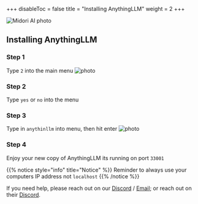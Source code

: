 +++
disableToc = false
title = "Installing AnythingLLM"
weight = 2
+++

![Midori AI photo](https://tea-cup.midori-ai.xyz/download/Midori_subsystem_x_anythingllm.png)

## Installing AnythingLLM

### Step 1
Type ``2`` into the main menu
![photo](https://tea-cup.midori-ai.xyz/download/ad8ff901-2263-4108-907a-1bf0c7a81686-WindowsTerminal_RthdIfnXy1.png)

### Step 2
Type ``yes`` or ``no`` into the menu

### Step 3
Type in ``anythinllm`` into menu, then hit enter
![photo](https://tea-cup.midori-ai.xyz/download/1dcdc436-4d11-4b88-9145-d585de6168b1-WindowsTerminal_lqsbcnNhNJ.png)

### Step 4
Enjoy your new copy of AnythingLLM its running on port ``33001``

{{% notice style="info" title="Notice" %}}
Reminder to always use your computers IP address not ``localhost``
{{% /notice %}}

If you need help, please reach out on our [Discord](https://discord.gg/xdgCx3VyHU) / [Email](mailto:contact-us@midori-ai.xyz); or reach out on their [Discord](https://discord.gg/BXwCmkexFp).